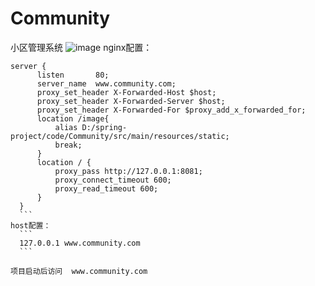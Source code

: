 # Community
小区管理系统
![image](https://user-images.githubusercontent.com/65147786/227552976-b46dca71-be9c-4b83-9e07-bb6a45085a99.png)
nginx配置：
  ```  
  server {
        listen       80;
        server_name  www.community.com;
        proxy_set_header X-Forwarded-Host $host;
		proxy_set_header X-Forwarded-Server $host;
		proxy_set_header X-Forwarded-For $proxy_add_x_forwarded_for;
		location /image{
			alias D:/spring-project/code/Community/src/main/resources/static;
			break;
		}
		location / {
			proxy_pass http://127.0.0.1:8081;
			proxy_connect_timeout 600;
			proxy_read_timeout 600;
		}
    }
    ```
host配置：
    ```
    127.0.0.1 www.community.com
    ```

项目启动后访问  www.community.com
